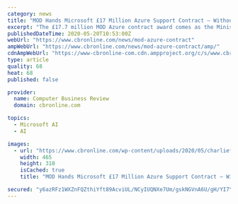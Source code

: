 ```yaml
---
category: news
title: "MOD Hands Microsoft £17 Million Azure Support Contract – Without Competitive Tender"
excerpt: "The £17.7 million MOD Azure contract award comes as the Ministry builds out its private cloud, which will be used to"
publishedDateTime: 2020-05-20T10:53:00Z
webUrl: "https://www.cbronline.com/news/mod-azure-contract"
ampWebUrl: "https://www.cbronline.com/news/mod-azure-contract/amp/"
cdnAmpWebUrl: "https://www-cbronline-com.cdn.ampproject.org/c/s/www.cbronline.com/news/mod-azure-contract/amp/"
type: article
quality: 68
heat: 68
published: false

provider:
  name: Computer Business Review
  domain: cbronline.com

topics:
  - Microsoft AI
  - AI

images:
  - url: "https://www.cbronline.com/wp-content/uploads/2020/05/charlieforte.jpg"
    width: 465
    height: 310
    isCached: true
    title: "MOD Hands Microsoft £17 Million Azure Support Contract – Without Competitive Tender"

secured: "y6azRFz1WXZnFQZthiYft89AcviUL/NCyIUQNXe7Um/gskNGVnA6U/gH/YI7YNNNXdy2NZu1wWoDBHZZa+ht1478GGQ/z0g7BrT7Lu5x1Shrt+AAVnwihnMJ2G32g+ygo9NjynHGmrVA5GNc/7A3q+sH75hf4z06oxyNKhZtmz84TBhCba1PIjsCjSVHZn7in/E7qimRzJJeg/AJkVs/OtwqoYt87VdhaTGejUqgcdBLyeTXNSQ+24/2G9wYpmDj/d+oXSCXx9lvjaCz7kbjKzYbZhNfseqJ8KW2JqesuGr2Ec9MYcsCmUoIQvDQ/zESj4QiNDYEArUR3kYly5vIc82JYRd4N0zamDEVSsOC/hkyUPe75pyrooawdtHhA+v/sdamzwKfQfVmPQIUCnm8Vg3xc3XfugvAkNzvGFtGN87utkCcHE01i3dD9CN+isM/ogi97NK6uuyrklUmuFBbQ8lT65992/ILpclZn5+v1cU=;vScRY+TJ2lHvtKHWhllgGg=="
---
```


